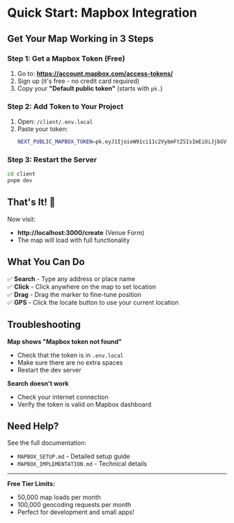 # Quick Start: Mapbox Integration

## Get Your Map Working in 3 Steps

### Step 1: Get a Mapbox Token (Free)

1. Go to: **https://account.mapbox.com/access-tokens/**
2. Sign up (it's free - no credit card required)
3. Copy your **"Default public token"** (starts with `pk.`)

### Step 2: Add Token to Your Project

1. Open: `/client/.env.local`
2. Paste your token:
   ```bash
   NEXT_PUBLIC_MAPBOX_TOKEN=pk.eyJ1IjoieW91ci11c2VybmFtZSIsImEiOiJjbGV4YW1wbGUifQ.example
   ```

### Step 3: Restart the Server

```bash
cd client
pnpm dev
```

## That's It! 🎉

Now visit:

- **http://localhost:3000/create** (Venue Form)
- The map will load with full functionality

## What You Can Do

✅ **Search** - Type any address or place name  
✅ **Click** - Click anywhere on the map to set location  
✅ **Drag** - Drag the marker to fine-tune position  
✅ **GPS** - Click the locate button to use your current location

## Troubleshooting

**Map shows "Mapbox token not found"**

- Check that the token is in `.env.local`
- Make sure there are no extra spaces
- Restart the dev server

**Search doesn't work**

- Check your internet connection
- Verify the token is valid on Mapbox dashboard

## Need Help?

See the full documentation:

- `MAPBOX_SETUP.md` - Detailed setup guide
- `MAPBOX_IMPLEMENTATION.md` - Technical details

---

**Free Tier Limits:**

- 50,000 map loads per month
- 100,000 geocoding requests per month
- Perfect for development and small apps!
